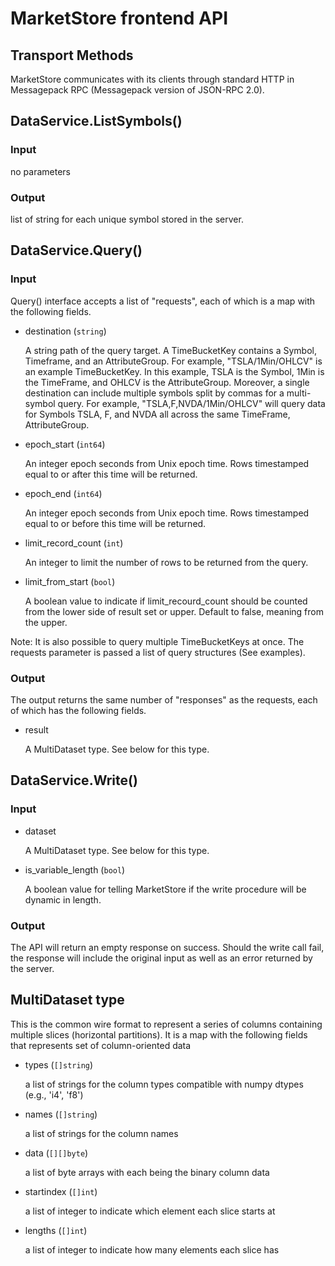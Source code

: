 # MarketStore frontend API

## Transport Methods

MarketStore communicates with its clients through standard HTTP in
Messagepack RPC (Messagepack version of JSON-RPC 2.0).

## DataService.ListSymbols()

### Input
no parameters

### Output
list of string for each unique symbol stored in the server.

## DataService.Query()

### Input
Query() interface accepts a list of "requests", each of which is a map with the following fields.

* destination (`string`)

	A string path of the query target. A TimeBucketKey contains a Symbol, Timeframe, and an AttributeGroup. For example, "TSLA/1Min/OHLCV" is an example TimeBucketKey. In this example, TSLA is the Symbol, 1Min is the TimeFrame, and OHLCV is the AttributeGroup. Moreover, a single destination can include multiple symbols split by commas for a multi-symbol query. For example, "TSLA,F,NVDA/1Min/OHLCV" will query data for Symbols TSLA, F, and NVDA all across the same TimeFrame, AttributeGroup.

* epoch_start (`int64`)

	An integer epoch seconds from Unix epoch time.  Rows timestamped equal to or after this time will be returned.

* epoch_end (`int64`)

	An integer epoch seconds from Unix epoch time.  Rows timestamped equal to or before this time will be returned.

* limit_record_count (`int`)

	An integer to limit the number of rows to be returned from the query.

* limit_from_start (`bool`)

	A boolean value to indicate if limit_recourd_count should be counted from the lower side of result set or upper.  Default to false, meaning from the upper.

Note: It is also possible to query multiple TimeBucketKeys at once. The requests parameter is passed a list of query structures (See examples).

### Output
The output returns the same number of "responses" as the requests, each of which has the following fields.

* result

	A MultiDataset type.  See below for this type.


## DataService.Write()

### Input

* dataset

	A MultiDataset type.  See below for this type.

* is_variable_length (`bool`)

	A boolean value for telling MarketStore if the write procedure will be dynamic in length.

### Output
The API will return an empty response on success. Should the write call fail, the response will include the original input as well as an error returned by the server.


## MultiDataset type
This is the common wire format to represent a series of columns containing
multiple slices (horizontal partitions).  It is a map with the following
fields that represents set of column-oriented data

* types (`[]string`)

	a list of strings for the column types compatible with numpy dtypes (e.g., 'i4', 'f8')

* names (`[]string`)

	a list of strings for the column names

* data (`[][]byte`)

	a list of byte arrays with each being the binary column data

* startindex (`[]int`)

	a list of integer to indicate which element each slice starts at

* lengths (`[]int`)

	a list of integer to indicate how many elements each slice has
